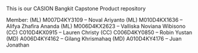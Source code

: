 This is our CASION Bangkit Capstone Product repository

Member:
(ML) M007D4KY3109 – Noval Ariyanto
(ML) M010D4KX1636 – Alifya Zhafira Ananda
(ML) M006D4KX2623 – Valliska Noviana Wibisono
(CC) C010D4KX0915 – Lauren Christy
(CC) C006D4KY0850 – Robin Yustan
(MD) A006D4KY4162 – Gilang Khrismahaq
(MD) A010D4KY4176 – Juan Jonathan
